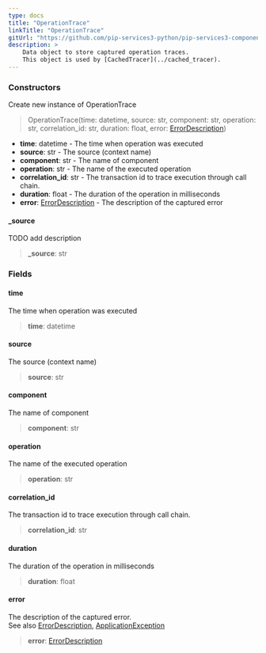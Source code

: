 ```yaml
---
type: docs
title: "OperationTrace"
linkTitle: "OperationTrace"
gitUrl: "https://github.com/pip-services3-python/pip-services3-components-python"
description: >
    Data object to store captured operation traces.
    This object is used by [CachedTracer](../cached_tracer).
---
```



### Constructors
Create new instance of OperationTrace

> OperationTrace(time: datetime, source: str, component: str, operation: str, correlation_id: str, duration: float, error: [ErrorDescription](../../../commons/errors/error_description))

- **time**: datetime - The time when operation was executed
- **source**: str - The source (context name)
- **component**: str - The name of component
- **operation**: str - The name of the executed operation
- **correlation_id**: str - The transaction id to trace execution through call chain. 
- **duration**: float - The duration of the operation in milliseconds
- **error**: [ErrorDescription](../../../commons/errors/error_description) - The description of the captured error

#### _source
TODO add description
> **_source**: str

### Fields

<span class="hide-title-link">

#### time
The time when operation was executed
> **time**: datetime

#### source
The source (context name)
> **source**: str 

#### component
 The name of component
> **component**: str

#### operation
The name of the executed operation
> **operation**: str

#### correlation_id
The transaction id to trace execution through call chain. 
> **correlation_id**: str

#### duration
The duration of the operation in milliseconds
> **duration**: float

#### error
The description of the captured error.  
See also [ErrorDescription](../../../commons/errors/error_description), [ApplicationException](../../../commons/errors/application_exception)
> **error**: [ErrorDescription](../../../commons/errors/error_description)

</span>